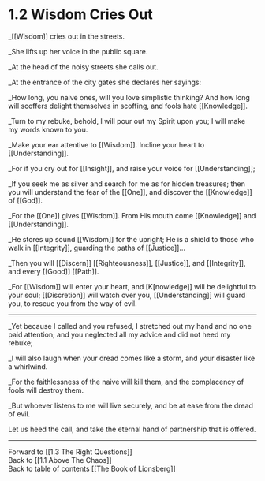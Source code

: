 # 1.2 Wisdom Cries Out
_[[Wisdom]] cries out in the streets. 

_She lifts up her voice in the public square. 

_At the head of the noisy streets she calls out. 

_At the entrance of the city gates she declares her sayings: 

_How long, you naive ones, will you love simplistic thinking? And how long will scoffers delight themselves in scoffing, and fools hate [[Knowledge]]. 

_Turn to my rebuke, behold, I will pour out my Spirit upon you; I will make my words known to you. 

_Make your ear attentive to [[Wisdom]]. Incline your heart to [[Understanding]]. 

_For if you cry out for [[Insight]], and raise your voice for [[Understanding]]; 

_If you seek me as silver and search for me as for hidden treasures; then you will understand the fear of the [[One]], and discover the [[Knowledge]] of [[God]]. 

_For the [[One]] gives [[Wisdom]]. From His mouth come [[Knowledge]] and [[Understanding]]. 

_He stores up sound [[Wisdom]] for the upright; He is a shield to those who walk in [[Integrity]], guarding the paths of [[Justice]]…

_Then you will [[Discern]] [[Righteousness]], [[Justice]], and [[Integrity]], and every [[Good]] [[Path]]. 

_For [[Wisdom]] will enter your heart, and [K[nowledge]] will be delightful to your soul; [[Discretion]] will watch over you, [[Understanding]] will guard you, to rescue you from the way of evil. 

________________________

_Yet because I called and you refused, I stretched out my hand and no one paid attention; and you neglected all my advice and did not heed my rebuke; 

_I will also laugh when your dread comes like a storm, and your disaster like a whirlwind.

_For the faithlessness of the naive will kill them, and the complacency of fools will destroy them. 

_But whoever listens to me will live securely, and be at ease from the dread of evil. 

Let us heed the call, and take the eternal hand of partnership that is offered. 

___

Forward to [[1.3 The Right Questions]]  
Back to [[1.1 Above The Chaos]]  
Back to table of contents [[The Book of Lionsberg]]  
